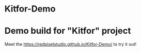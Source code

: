 # Kitfor-Demo
 Demo build for "Kitfor" project
 =====
 Meet the https://redpixelstudio.github.io/Kitfor-Demo/ to try it out!
